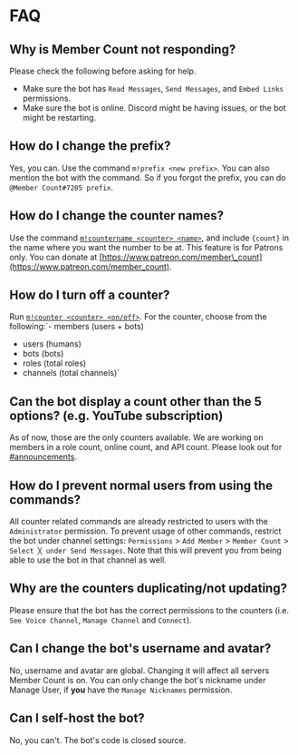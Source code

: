 # FAQ

## Why is Member Count not responding?

Please check the following before asking for help. 

* Make sure the bot has `Read Messages`, `Send Messages`, and `Embed Links` permissions. 
* Make sure the bot is online. Discord might be having issues, or the bot might be restarting.

## How do I change the prefix?

Yes, you can. Use the command `m!prefix <new prefix>`. You can also mention the bot with the command. So if you forgot the prefix, you can do `@Member Count#7205 prefix`.

## How do I change the counter names?

Use the command [`m!countername <counter> <name>`](commands-extended.md#counter-name-patrons-only), and include `{count}` in the name where you want the number to be at. This feature is for Patrons only. You can donate at [https://www.patreon.com/member\_count](https://www.patreon.com/member_count).

## How do I turn off a counter?

Run [`m!counter <counter> <on/off>`](commands-extended.md#counter). For the counter, choose from the following:`- members (users + bots)  
- users (humans)  
- bots (bots)  
- roles (total roles)  
- channels (total channels)`

## Can the bot display a count other than the 5 options? \(e.g. YouTube subscription\)

As of now, those are the only counters available. We are working on members in a role count, online count, and API count. Please look out for [\#announcements](https://discord.gg/dWMgWWw).

## How do I prevent normal users from using the commands?

All counter related commands are already restricted to users with the `Administrator` permission. To prevent usage of other commands, restrict the bot under channel settings: `Permissions` &gt; `Add Member` &gt; `Member Count` &gt; `Select ╳ under Send Messages`. Note that this will prevent you from being able to use the bot in that channel as well.

## Why are the counters duplicating/not updating?

Please ensure that the bot has the correct permissions to the counters \(i.e. `See Voice Channel`, `Manage Channel` and `Connect`\).

## Can I change the bot's username and avatar?

No, username and avatar are global. Changing it will affect all servers Member Count is on. You can only change the bot's nickname under Manage User, if **you** have the `Manage Nicknames` permission.

## Can I self-host the bot?

No, you can't. The bot's code is closed source.

